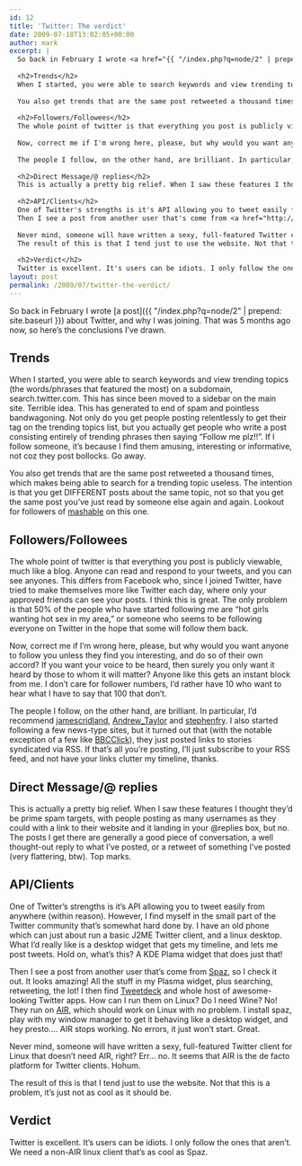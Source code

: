 ```yaml
---
id: 12
title: 'Twitter: The verdict'
date: 2009-07-18T13:02:05+00:00
author: mark
excerpt: |
  So back in February I wrote <a href="{{ "/index.php?q=node/2" | prepend: site.baseurl }}">a post</a> about Twitter, and why I was joining. That was 5 months ago now, so here's the conclusions I've drawn.
  
  <h2>Trends</h2>
  When I started, you were able to search keywords and view trending topics (the words/phrases that featured the most) on a subdomain, search.twitter.com. This has since been moved to a sidebar on the main site. Terrible idea. This has generated to end of spam and pointless bandwagoning. Not only do you get people posting relentlessly to get their tag on the trending topics list, but you actually get people who write a post consisting entirely of trending phrases then saying "Follow me plz!!". If I follow someone, it's because I find them amusing, interesting or informative, not coz they post bollocks. Go away.
  
  You also get trends that are the same post retweeted a thousand times, which makes being able to search for a trending topic useless. The intention is that you get DIFFERENT posts about the same topic, not so that you get the same post you've just read by someone else again and again. Lookout for followers of <a href="http://twitter.com/mashable">mashable</a> on this one.
  
  <h2>Followers/Followees</h2>
  The whole point of twitter is that everything you post is publicly viewable, much like a blog. Anyone can read and respond to your tweets, and you can see anyones. This differs from Facebook who, since I joined Twitter, have tried to make themselves more like Twitter each day, where only your approved friends can see your posts. I think this is great. The only problem is that 50% of the people who have started following me are "hot girls wanting hot sex in my area," or someone who seems to be following everyone on Twitter in the hope that some will follow them back.
  
  Now, correct me if I'm wrong here, please, but why would you want anyone to follow you unless they find you interesting, and do so of their own accord? If you want your voice to be heard, then surely you only want it heard by those to whom it will matter? Anyone like this gets an instant block from me. I don't care for follower numbers, I'd rather have 10 who want to hear what I have to say that 100 that don't.
  
  The people I follow, on the other hand, are brilliant. In particular, I'd recommend <a href="http://twitter.com/jamescridland">jamescridland</a>, <a href="http://twitter.com/Andrew_Taylor">Andrew_Taylor</a> and <a href="http://twitter.com/stephenfry">stephenfry</a>. I also started following a few news-type sites, but it turned out that (with the notable exception of a few like <a href="http://twitter.com/BBCClick">BBCClick</a>), they just posted links to stories syndicated via RSS. If that's all you're posting, I'll just subscribe to your RSS feed, and not have your links clutter my timeline, thanks.
  
  <h2>Direct Message/@ replies</h2>
  This is actually a pretty big relief. When I saw these features I thought they'd be prime spam targets, with people posting as many usernames as they could with a link to their website and it landing in your @replies box, but no. The posts I get there are generally a good piece of conversation, a well thought-out reply to what I've posted, or a retweet of something I've posted (very flattering, btw). Top marks.
  
  <h2>API/Clients</h2>
  One of Twitter's strengths is it's API allowing you to tweet easily from anywhere (within reason). However, I find myself in the small part of the Twitter community that's somewhat hard done by. I have an old phone which can just about run a basic J2ME Twitter client, and a linux desktop. What I'd really like is a desktop widget that gets my timeline, and lets me post tweets. Hold on, what's this? A KDE Plama widget that does just that!
  Then I see a post from another user that's come from <a href="http://funkatron.com/spaz/">Spaz</a>, so I check it out. It looks amazing! All the stuff in my Plasma widget, plus searching, retweeting, the lot! I then find <a href="http://tweetdeck.com/beta/">Tweetdeck</a> and whole host of awesome-looking Twitter apps. How can I run them on Linux? Do I need Wine? No! They run on <a href="http://www.adobe.com/products/air/">AIR</a>, which should work on Linux with no problem. I install spaz, play with my window manager to get it behaving like a desktop widget, and hey presto.... AIR stops working. No errors, it just won't start. Great.
  
  Never mind, someone will have written a sexy, full-featured Twitter client for Linux that doesn't need AIR, right? Err... no. It seems that AIR is the de facto platform for Twitter clients. Hohum.
  The result of this is that I tend just to use the website. Not that this is a problem, it's just not as cool as it should be.
  
  <h2>Verdict</h2>
  Twitter is excellent. It's users can be idiots. I only follow the ones that aren't. We need a non-AIR linux client that's as cool as Spaz.
layout: post
permalink: /2009/07/twitter-the-verdict/
---
```

So back in February I wrote [a post]({{ "/index.php?q=node/2" | prepend: site.baseurl }}) about Twitter, and why I was joining. That was 5 months ago now, so here&#8217;s the conclusions I&#8217;ve drawn.

## Trends

When I started, you were able to search keywords and view trending topics (the words/phrases that featured the most) on a subdomain, search.twitter.com. This has since been moved to a sidebar on the main site. Terrible idea. This has generated to end of spam and pointless bandwagoning. Not only do you get people posting relentlessly to get their tag on the trending topics list, but you actually get people who write a post consisting entirely of trending phrases then saying &#8220;Follow me plz!!&#8221;. If I follow someone, it&#8217;s because I find them amusing, interesting or informative, not coz they post bollocks. Go away.

You also get trends that are the same post retweeted a thousand times, which makes being able to search for a trending topic useless. The intention is that you get DIFFERENT posts about the same topic, not so that you get the same post you&#8217;ve just read by someone else again and again. Lookout for followers of [mashable](http://twitter.com/mashable) on this one.

## Followers/Followees

The whole point of twitter is that everything you post is publicly viewable, much like a blog. Anyone can read and respond to your tweets, and you can see anyones. This differs from Facebook who, since I joined Twitter, have tried to make themselves more like Twitter each day, where only your approved friends can see your posts. I think this is great. The only problem is that 50% of the people who have started following me are &#8220;hot girls wanting hot sex in my area,&#8221; or someone who seems to be following everyone on Twitter in the hope that some will follow them back.

Now, correct me if I&#8217;m wrong here, please, but why would you want anyone to follow you unless they find you interesting, and do so of their own accord? If you want your voice to be heard, then surely you only want it heard by those to whom it will matter? Anyone like this gets an instant block from me. I don&#8217;t care for follower numbers, I&#8217;d rather have 10 who want to hear what I have to say that 100 that don&#8217;t.

The people I follow, on the other hand, are brilliant. In particular, I&#8217;d recommend [jamescridland](http://twitter.com/jamescridland), [Andrew_Taylor](http://twitter.com/Andrew_Taylor) and [stephenfry](http://twitter.com/stephenfry). I also started following a few news-type sites, but it turned out that (with the notable exception of a few like [BBCClick](http://twitter.com/BBCClick)), they just posted links to stories syndicated via RSS. If that&#8217;s all you&#8217;re posting, I&#8217;ll just subscribe to your RSS feed, and not have your links clutter my timeline, thanks.

## Direct Message/@ replies

This is actually a pretty big relief. When I saw these features I thought they&#8217;d be prime spam targets, with people posting as many usernames as they could with a link to their website and it landing in your @replies box, but no. The posts I get there are generally a good piece of conversation, a well thought-out reply to what I&#8217;ve posted, or a retweet of something I&#8217;ve posted (very flattering, btw). Top marks.

## API/Clients

One of Twitter&#8217;s strengths is it&#8217;s API allowing you to tweet easily from anywhere (within reason). However, I find myself in the small part of the Twitter community that&#8217;s somewhat hard done by. I have an old phone which can just about run a basic J2ME Twitter client, and a linux desktop. What I&#8217;d really like is a desktop widget that gets my timeline, and lets me post tweets. Hold on, what&#8217;s this? A KDE Plama widget that does just that!
  
Then I see a post from another user that&#8217;s come from [Spaz](http://funkatron.com/spaz/), so I check it out. It looks amazing! All the stuff in my Plasma widget, plus searching, retweeting, the lot! I then find [Tweetdeck](http://tweetdeck.com/beta/) and whole host of awesome-looking Twitter apps. How can I run them on Linux? Do I need Wine? No! They run on [AIR](http://www.adobe.com/products/air/), which should work on Linux with no problem. I install spaz, play with my window manager to get it behaving like a desktop widget, and hey presto&#8230;. AIR stops working. No errors, it just won&#8217;t start. Great.

Never mind, someone will have written a sexy, full-featured Twitter client for Linux that doesn&#8217;t need AIR, right? Err&#8230; no. It seems that AIR is the de facto platform for Twitter clients. Hohum.
  
The result of this is that I tend just to use the website. Not that this is a problem, it&#8217;s just not as cool as it should be.

## Verdict

Twitter is excellent. It&#8217;s users can be idiots. I only follow the ones that aren&#8217;t. We need a non-AIR linux client that&#8217;s as cool as Spaz.
